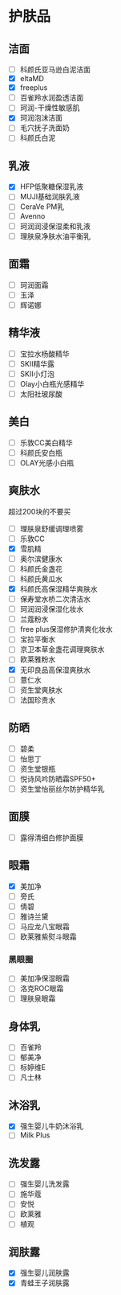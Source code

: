 # 护肤品

## 洁面

- [ ] 科颜氏亚马逊白泥洁面
- [x] eltaMD
- [x] freeplus
- [ ] 百雀羚水润盈透洁面
- [ ] 珂润-干燥性敏感肌
- [x] 珂润泡沫洁面
- [ ] 毛穴抚子洗面奶
- [ ] 科颜氏白泥

## 乳液

- [x] HFP低聚糖保湿乳液
- [ ] MUJI基础润肤乳液
- [ ] CeraVe PM乳
- [ ] Avenno
- [ ] 珂润润浸保湿柔和乳液
- [ ] 理肤泉净肤水油平衡乳

## 面霜

- [ ] 珂润面霜
- [ ] 玉泽
- [ ] 辉诺娜

## 精华液

- [ ] 宝拉水杨酸精华
- [ ] SKII精华露
- [ ] SKII小灯泡
- [ ] Olay小白瓶光感精华
- [ ] 太阳社玻尿酸

## 美白

- [ ] 乐敦CC美白精华
- [ ] 科颜氏安白瓶
- [ ] OLAY光感小白瓶

## 爽肤水

超过200块的不要买

- [ ] 理肤泉舒缓调理喷雾
- [ ] 乐敦CC
- [x] 雪肌精
- [ ] 奥尔滨健康水
- [ ] 科颜氏金盏花
- [ ] 科颜氏黄瓜水
- [x] 科颜氏高保湿精华爽肤水
- [ ] 保寿堂水桥二次清洁水
- [ ] 珂润润浸保湿化妆水
- [ ] 兰蔻粉水
- [ ] free plus保湿修护清爽化妆水
- [ ] 宝拉平衡水
- [ ] 京卫本草金盏花调理爽肤水
- [ ] 欧莱雅粉水
- [x] 无印良品高保湿爽肤水
- [ ] 薏仁水
- [ ] 资生堂爽肤水
- [ ] 法国珍贵水

## 防晒

- [ ] 碧柔
- [ ] 怡思丁
- [ ] 资生堂银瓶
- [ ] 悦诗风吟防晒霜SPF50+
- [ ] 资生堂怡丽丝尔防护精华乳

## 面膜

- [ ] 露得清细白修护面膜

## 眼霜

- [x] 美加净
- [ ] 旁氏
- [ ] 倩碧
- [ ] 雅诗兰黛
- [ ] 马应龙八宝眼霜
- [ ] 欧莱雅紫熨斗眼霜

### 黑眼圈

- [ ] 美加净保湿眼霜
- [ ] 洛克ROC眼霜
- [ ] 理肤泉眼霜

## 身体乳

- [ ] 百雀羚
- [ ] 郁美净
- [ ] 标婷维E
- [ ] 凡士林

## 沐浴乳

- [x] 强生婴儿牛奶沐浴乳
- [ ] Milk Plus

## 洗发露

- [ ] 强生婴儿洗发露
- [ ] 施华蔻
- [ ] 安悦
- [ ] 欧莱雅
- [ ] 植观

## 润肤露

- [x] 强生婴儿润肤露
- [x] 青蛙王子润肤露
